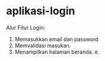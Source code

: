 # aplikasi-login

Alur Fitur Login:
1. Memasukkan email dan password
2. Memvalidasi masukan.
3. Menampilkan halaman beranda.
e.
